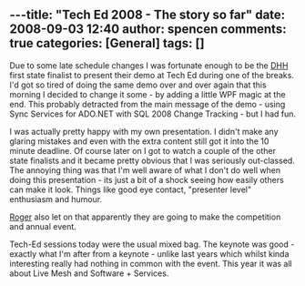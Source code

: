 ---title: "Tech Ed 2008 - The story so far"
date: 2008-09-03 12:40
author: spencen
comments: true
categories: [General]
tags: []
---
Due to some late schedule changes I was fortunate enough to be the [DHH](http://www.microsoft.com/australia/heroes/view_demos.aspx) first state finalist to present their demo at Tech Ed during one of the breaks. I'd got so tired of doing the same demo over and over again that this morning I decided to change it some - by adding a little WPF magic at the end. This probably detracted from the main message of the demo - using Sync Services for ADO.NET with SQL 2008 Change Tracking - but I had fun. 
  

I was actually pretty happy with my own presentation. I didn't make any glaring mistakes and even with the extra content still got it into the 10 minute deadline. Of course later on I got to watch a couple of the other state finalists and it became pretty obvious that I was seriously out-classed. The annoying thing was that I'm well aware of what I don't do well when doing this presentation - its just a bit of a shock seeing how easily others can make it look. Things like good eye contact, &quot;presenter level&quot; enthusiasm and humour. 
  

[Roger](http://blogs.msdn.com/rog42/) also let on that apparently they are going to make the competition and annual event.
  

Tech-Ed sessions today were the usual mixed bag. The keynote was good - exactly what I'm after from a keynote - unlike last years which whilst kinda interesting really had nothing in common with the event. This year it was all about Live Mesh and Software + Services.


